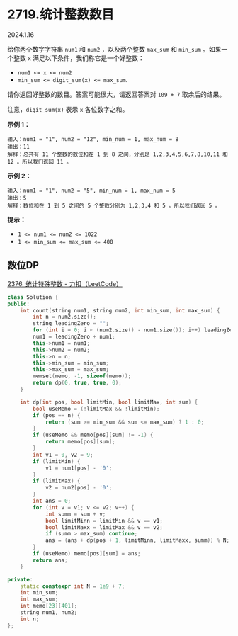# 2719.统计整数数目

2024.1.16

给你两个数字字符串 `num1` 和 `num2` ，以及两个整数 `max_sum` 和 `min_sum` 。如果一个整数 `x` 满足以下条件，我们称它是一个好整数：

- `num1 <= x <= num2`
- `min_sum <= digit_sum(x) <= max_sum`.

请你返回好整数的数目。答案可能很大，请返回答案对 `109 + 7` 取余后的结果。

注意，`digit_sum(x)` 表示 `x` 各位数字之和。

**示例 1：**

```
输入：num1 = "1", num2 = "12", min_num = 1, max_num = 8
输出：11
解释：总共有 11 个整数的数位和在 1 到 8 之间，分别是 1,2,3,4,5,6,7,8,10,11 和 12 。所以我们返回 11 。
```

**示例 2：**

```
输入：num1 = "1", num2 = "5", min_num = 1, max_num = 5
输出：5
解释：数位和在 1 到 5 之间的 5 个整数分别为 1,2,3,4 和 5 。所以我们返回 5 。
```

**提示：**

- `1 <= num1 <= num2 <= 1022`
- `1 <= min_sum <= max_sum <= 400`



## 数位DP

[2376. 统计特殊整数 - 力扣（LeetCode）](https://leetcode.cn/problems/count-special-integers/solutions/1746956/shu-wei-dp-mo-ban-by-endlesscheng-xtgx/)

```c++
class Solution {
public:
    int count(string num1, string num2, int min_sum, int max_sum) {
        int n = num2.size();
        string leadingZero = "";
        for (int i = 0; i < (num2.size() - num1.size()); i++) leadingZero += '0';
        num1 = leadingZero + num1;
        this->num1 = num1;
        this->num2 = num2;
        this->n = n;
        this->min_sum = min_sum;
        this->max_sum = max_sum;
        memset(memo, -1, sizeof(memo));
        return dp(0, true, true, 0);
    }

    int dp(int pos, bool limitMin, bool limitMax, int sum) {
        bool useMemo = (!limitMax && !limitMin);
        if (pos == n) {
            return (sum >= min_sum && sum <= max_sum) ? 1 : 0;
        }
        if (useMemo && memo[pos][sum] != -1) {
            return memo[pos][sum];
        }
        int v1 = 0, v2 = 9;
        if (limitMin) {
            v1 = num1[pos] - '0';
        }
        if (limitMax) {
            v2 = num2[pos] - '0';
        }
        int ans = 0;
        for (int v = v1; v <= v2; v++) {
            int summ = sum + v;
            bool limitMinn = limitMin && v == v1;
            bool limitMaxx = limitMax && v == v2;
            if (summ > max_sum) continue;
            ans = (ans + dp(pos + 1, limitMinn, limitMaxx, summ)) % N;
        }
        if (useMemo) memo[pos][sum] = ans;
        return ans;
    }

private:
    static constexpr int N = 1e9 + 7;
    int min_sum;
    int max_sum;
    int memo[23][401];
    string num1, num2;
    int n;
};
```

